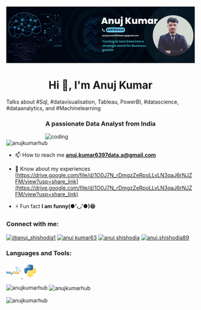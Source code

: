 ![logo](https://github.com/AnujKumarHub/AnujKumarHub/blob/main/final_pro.png)
<h1 align="center">Hi 👋, I'm Anuj Kumar</h1>
Talks about #Sql, #datavisualisation, Tableau, PowerBI, #datascience, #dataanalytics, and #Machinelearning
<h3 align="center">A passionate Data Analyst from India</h3>
<img align="right" alt="coding" width="400" src="https://camo.githubusercontent.com/40165a147c3dcea0fa1db780bb533fc5f98546ccfb9d5d05ddb2f429277f5348/68747470733a2f2f616e616c7974696373696e6469616d61672e636f6d2f77702d636f6e74656e742f75706c6f6164732f323031382f31322f646576656c6f7065722d6472696262626c652e676966">

<p align="left"> <img src="https://komarev.com/ghpvc/?username=anujkumarhub&label=Profile%20views&color=0e75b6&style=flat" alt="anujkumarhub" /> </p>

- 📫 How to reach me **anuj.kumar6397data.a@gmail.com**

- 📄 Know about my experiences [https://drive.google.com/file/d/1O0J7N_rDmgzZeRpoLLvLN3qaJ6rNJZFM/view?usp=share_link](https://drive.google.com/file/d/1O0J7N_rDmgzZeRpoLLvLN3qaJ6rNJZFM/view?usp=share_link)

- ⚡ Fun fact **I am funny(●'◡'●)😆**

<h3 align="left">Connect with me:</h3>
<p align="left">
<a href="https://twitter.com/@anuj_shishodia1" target="blank"><img align="center" src="https://raw.githubusercontent.com/rahuldkjain/github-profile-readme-generator/master/src/images/icons/Social/twitter.svg" alt="@anuj_shishodia1" height="30" width="40" /></a>
<a href="https://linkedin.com/in/anuj kumar63" target="blank"><img align="center" src="https://raw.githubusercontent.com/rahuldkjain/github-profile-readme-generator/master/src/images/icons/Social/linked-in-alt.svg" alt="anuj kumar63" height="30" width="40" /></a>
<a href="https://fb.com/anuj shishodia" target="blank"><img align="center" src="https://raw.githubusercontent.com/rahuldkjain/github-profile-readme-generator/master/src/images/icons/Social/facebook.svg" alt="anuj shishodia" height="30" width="40" /></a>
<a href="https://instagram.com/anuj.shishodia89" target="blank"><img align="center" src="https://raw.githubusercontent.com/rahuldkjain/github-profile-readme-generator/master/src/images/icons/Social/instagram.svg" alt="anuj.shishodia89" height="30" width="40" /></a>
</p>

<h3 align="left">Languages and Tools:</h3>
<p align="left"> <a href="https://www.mysql.com/" target="_blank" rel="noreferrer"> <img src="https://raw.githubusercontent.com/devicons/devicon/master/icons/mysql/mysql-original-wordmark.svg" alt="mysql" width="40" height="40"/> </a> <a href="https://www.python.org" target="_blank" rel="noreferrer"> <img src="https://raw.githubusercontent.com/devicons/devicon/master/icons/python/python-original.svg" alt="python" width="40" height="40"/> </a> </p>

<p><img align="left" src="https://github-readme-stats.vercel.app/api/top-langs?username=anujkumarhub&show_icons=true&locale=en&layout=compact" alt="anujkumarhub" /></p>

<p>&nbsp;<img align="center" src="https://github-readme-stats.vercel.app/api?username=anujkumarhub&show_icons=true&locale=en" alt="anujkumarhub" /></p>

<p><img align="center" src="https://github-readme-streak-stats.herokuapp.com/?user=anujkumarhub&" alt="anujkumarhub" /></p>
